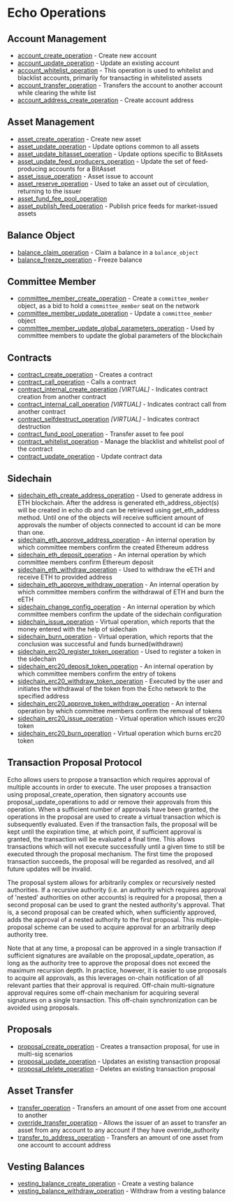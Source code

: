 # Echo Operations

## Account Management

* [account\_create\_operation](account-management.md#account_create_operation) - Create new account
* [account\_update\_operation](account-management.md#account_update_operation) - Update an existing account
* [account\_whitelist\_operation](account-management.md#account_whitelist_operation) - This operation is used to whitelist and blacklist accounts, primarily for transacting in whitelisted assets
* [account\_transfer\_operation](account-management.md#account_transfer_operation) - Transfers the account to another account while clearing the white list
* [account\_address\_create\_operation](account-management.md#account_address_create_operation) - Create account address

## Asset Management

* [asset\_create\_operation](https://github.com/echoprotocol/echowiki/tree/cec007eab21c178f4566db72e33f835d613e3592/api-reference/echo-operations/asset-management.md#asset_create_operation) - Create new asset
* [asset\_update\_operation](https://github.com/echoprotocol/echowiki/tree/cec007eab21c178f4566db72e33f835d613e3592/api-reference/echo-operations/asset-management.md#asset_update_operation) - Update options common to all assets
* [asset\_update\_bitasset\_operation](https://github.com/echoprotocol/echowiki/tree/cec007eab21c178f4566db72e33f835d613e3592/api-reference/echo-operations/asset-management.md#asset_update_bitasset_operation) - Update options specific to BitAssets
* [asset\_update\_feed\_producers\_operation](https://github.com/echoprotocol/echowiki/tree/cec007eab21c178f4566db72e33f835d613e3592/api-reference/echo-operations/asset-management.md#asset_update_feed_producers_operation) - Update the set of feed-producing accounts for a BitAsset
* [asset\_issue\_operation](https://github.com/echoprotocol/echowiki/tree/cec007eab21c178f4566db72e33f835d613e3592/api-reference/echo-operations/asset-management.md#asset_issue_operation) - Asset issue to account
* [asset\_reserve\_operation](https://github.com/echoprotocol/echowiki/tree/cec007eab21c178f4566db72e33f835d613e3592/api-reference/echo-operations/asset-management.md#asset_reserve_operation) - Used to take an asset out of circulation, returning to the issuer
* [asset\_fund\_fee\_pool\_operation](https://github.com/echoprotocol/echowiki/tree/cec007eab21c178f4566db72e33f835d613e3592/api-reference/echo-operations/asset-management.md#asset_fund_fee_pool_operation)
* [asset\_publish\_feed\_operation](https://github.com/echoprotocol/echowiki/tree/cec007eab21c178f4566db72e33f835d613e3592/api-reference/echo-operations/asset-management.md#asset_publish_feed_operation) - Publish price feeds for market-issued assets

## Balance Object

* [balance\_claim\_operation](https://github.com/echoprotocol/echowiki/tree/cec007eab21c178f4566db72e33f835d613e3592/api-reference/echo-operations/balance-object.md#balance_claim_operation) - Claim a balance in a `balance_object`
* [balance\_freeze\_operation](https://github.com/echoprotocol/echowiki/tree/cec007eab21c178f4566db72e33f835d613e3592/api-reference/echo-operations/balance-object.md#balance_freeze_operation) - Freeze balance

## Committee Member

* [committee\_member\_create\_operation](https://github.com/echoprotocol/echowiki/tree/cec007eab21c178f4566db72e33f835d613e3592/api-reference/echo-operations/committee-member.md#committee_member_create_operation) - Create a `committee_member` object, as a bid to hold a `committee_member` seat on the network
* [committee\_member\_update\_operation](https://github.com/echoprotocol/echowiki/tree/cec007eab21c178f4566db72e33f835d613e3592/api-reference/echo-operations/committee-member.md#committee_member_update_operation) - Update a `committee_member` object
* [committee\_member\_update\_global\_parameters\_operation](https://github.com/echoprotocol/echowiki/tree/cec007eab21c178f4566db72e33f835d613e3592/api-reference/echo-operations/committee-member.md#committee_member_update_global_parameters_operation) - Used by committee members to update the global parameters of the blockchain

## Contracts

* [contract\_create\_operation](https://github.com/echoprotocol/echowiki/tree/cec007eab21c178f4566db72e33f835d613e3592/api-reference/echo-operations/contracts.md#contract_create_operation) - Creates a contract
* [contract\_call\_operation](https://github.com/echoprotocol/echowiki/tree/cec007eab21c178f4566db72e33f835d613e3592/api-reference/echo-operations/contracts.md#contract_call_operation) - Calls a contract
* [contract\_internal\_create\_operation](https://github.com/echoprotocol/echowiki/tree/cec007eab21c178f4566db72e33f835d613e3592/api-reference/echo-operations/contracts.md#contract_internal_create_operation) _\[VIRTUAL\]_ - Indicates contract creation from another contract
* [contract\_internal\_call\_operation](https://github.com/echoprotocol/echowiki/tree/cec007eab21c178f4566db72e33f835d613e3592/api-reference/echo-operations/contracts.md#contract_internal_call_operation) _\[VIRTUAL\]_ - Indicates contract call from another contract
* [contract\_selfdestruct\_operation](https://github.com/echoprotocol/echowiki/tree/cec007eab21c178f4566db72e33f835d613e3592/api-reference/echo-operations/contracts.md#contract_selfdestruct_operation) _\[VIRTUAL\]_ - Indicates contract destruction
* [contract\_fund\_pool\_operation](https://github.com/echoprotocol/echowiki/tree/cec007eab21c178f4566db72e33f835d613e3592/api-reference/echo-operations/contracts.md#contract_fund_pool_operation) - Transfer asset to fee pool
* [contract\_whitelist\_operation](https://github.com/echoprotocol/echowiki/tree/cec007eab21c178f4566db72e33f835d613e3592/api-reference/echo-operations/contracts.md#contract_whitelist_operation) - Manage the blacklist and whitelist pool of the contract
* [contract\_update\_operation](https://github.com/echoprotocol/echowiki/tree/cec007eab21c178f4566db72e33f835d613e3592/api-reference/echo-operations/contracts.md#contract_update_operation) - Update contract data

## Sidechain

* [sidechain\_eth\_create\_address\_operation](https://github.com/echoprotocol/echowiki/tree/cec007eab21c178f4566db72e33f835d613e3592/api-reference/echo-operations/contracts.md#sidechain_eth_create_address_operation) - Used to generate address in ETH blockchain. After the address is generated eth\_address\_object\(s\) will be created in echo db and can be retrieved using get\_eth\_address method. Until one of the objects will receive sufficient amount of approvals the number of objects connected to account id can be more than one.
* [sidechain\_eth\_approve\_address\_operation](https://github.com/echoprotocol/echowiki/tree/cec007eab21c178f4566db72e33f835d613e3592/api-reference/echo-operations/contracts.md#sidechain_eth_approve_address_operation) - An internal operation by which committee members confirm the created  Ethereum address
* [sidechain\_eth\_deposit\_operation](https://github.com/echoprotocol/echowiki/tree/cec007eab21c178f4566db72e33f835d613e3592/api-reference/echo-operations/contracts.md#sidechain_eth_deposit_operation) - An internal operation by which committee members confirm Ethereum deposit
* [sidechain\_eth\_withdraw\_operation](https://github.com/echoprotocol/echowiki/tree/cec007eab21c178f4566db72e33f835d613e3592/api-reference/echo-operations/contracts.md#sidechain_eth_withdraw_operation) - Used to withdraw the eETH and receive ETH to provided address
* [sidechain\_eth\_approve\_withdraw\_operation](https://github.com/echoprotocol/echowiki/tree/cec007eab21c178f4566db72e33f835d613e3592/api-reference/echo-operations/contracts.md#sidechain_eth_approve_withdraw_operation) - An internal operation by which committee members confirm the withdrawal of ETH and burn the eETH
* [sidechain\_change\_config\_operation](https://github.com/echoprotocol/echowiki/tree/cec007eab21c178f4566db72e33f835d613e3592/api-reference/echo-operations/contracts.md#sidechain_change_config_operation) - An internal operation by which committee members confirm the update of the sidechain configuration
* [sidechain\_issue\_operation](https://github.com/echoprotocol/echowiki/tree/cec007eab21c178f4566db72e33f835d613e3592/api-reference/echo-operations/contracts.md#sidechain_issue_operation) - Virtual operation, which reports that the money entered with the help of sidechain
* [sidechain\_burn\_operation](https://github.com/echoprotocol/echowiki/tree/cec007eab21c178f4566db72e33f835d613e3592/api-reference/echo-operations/contracts.md#sidechain_burn_operation) - Virtual operation, which reports that the conclusion was successful and funds burned\(withdrawn\)
* [sidechain\_erc20\_register\_token\_operation](https://github.com/echoprotocol/echowiki/tree/cec007eab21c178f4566db72e33f835d613e3592/api-reference/echo-operations/contracts.md#sidechain_erc20_register_token_operation) - Used to register a token in the sidechain
* [sidechain\_erc20\_deposit\_token\_operation](https://github.com/echoprotocol/echowiki/tree/cec007eab21c178f4566db72e33f835d613e3592/api-reference/echo-operations/contracts.md#sidechain_erc20_deposit_token_operation) - An internal operation by which committee members confirm the entry of tokens
* [sidechain\_erc20\_withdraw\_token\_operation](https://github.com/echoprotocol/echowiki/tree/cec007eab21c178f4566db72e33f835d613e3592/api-reference/echo-operations/contracts.md#sidechain_erc20_withdraw_token_operation) - Executed by the user and initiates the withdrawal of the token from the Echo network to the specified address
* [sidechain\_erc20\_approve\_token\_withdraw\_operation](https://github.com/echoprotocol/echowiki/tree/cec007eab21c178f4566db72e33f835d613e3592/api-reference/echo-operations/contracts.md#sidechain_erc20_approve_token_withdraw_operation) - An internal operation by which committee members confirm the removal of tokens
* [sidechain\_erc20\_issue\_operation](https://github.com/echoprotocol/echowiki/tree/cec007eab21c178f4566db72e33f835d613e3592/api-reference/echo-operations/contracts.md#sidechain_erc20_issue_operation) - Virtual operation which issues erc20 token
* [sidechain\_erc20\_burn\_operation](https://github.com/echoprotocol/echowiki/tree/cec007eab21c178f4566db72e33f835d613e3592/api-reference/echo-operations/contracts.md#sidechain_erc20_burn_operation) - Virtual operation which burns erc20 token

## Transaction Proposal Protocol

Echo allows users to propose a transaction which requires approval of multiple accounts in order to execute. The user proposes a transaction using proposal\_create\_operation, then signatory accounts use proposal\_update\_operations to add or remove their approvals from this operation. When a sufficient number of approvals have been granted, the operations in the proposal are used to create a virtual transaction which is subsequently evaluated. Even if the transaction fails, the proposal will be kept until the expiration time, at which point, if sufficient approval is granted, the transaction will be evaluated a final time. This allows transactions which will not execute successfully until a given time to still be executed through the proposal mechanism. The first time the proposed transaction succeeds, the proposal will be regarded as resolved, and all future updates will be invalid.

The proposal system allows for arbitrarily complex or recursively nested authorities. If a recursive authority \(i.e. an authority which requires approval of 'nested' authorities on other accounts\) is required for a proposal, then a second proposal can be used to grant the nested authority's approval. That is, a second proposal can be created which, when sufficiently approved, adds the approval of a nested authority to the first proposal. This multiple-proposal scheme can be used to acquire approval for an arbitrarily deep authority tree.

Note that at any time, a proposal can be approved in a single transaction if sufficient signatures are available on the proposal\_update\_operation, as long as the authority tree to approve the proposal does not exceed the maximum recursion depth. In practice, however, it is easier to use proposals to acquire all approvals, as this leverages on-chain notification of all relevant parties that their approval is required. Off-chain multi-signature approval requires some off-chain mechanism for acquiring several signatures on a single transaction. This off-chain synchronization can be avoided using proposals.

## Proposals

* [proposal\_create\_operation](https://github.com/echoprotocol/echowiki/tree/cec007eab21c178f4566db72e33f835d613e3592/api-reference/echo-operations/proposals.md#proposal_create_operation) - Creates a transaction proposal, for use in multi-sig scenarios
* [proposal\_update\_operation](https://github.com/echoprotocol/echowiki/tree/cec007eab21c178f4566db72e33f835d613e3592/api-reference/echo-operations/proposals.md#proposal_update_operation) - Updates an existing transaction proposal
* [proposal\_delete\_operation](https://github.com/echoprotocol/echowiki/tree/cec007eab21c178f4566db72e33f835d613e3592/api-reference/echo-operations/proposals.md#proposal_delete_operation) - Deletes an existing transaction proposal

## Asset Transfer

* [transfer\_operation](https://github.com/echoprotocol/echowiki/tree/cec007eab21c178f4566db72e33f835d613e3592/api-reference/echo-operations/asset-transfer.md#transfer_operation) - Transfers an amount of one asset from one account to another
* [override\_transfer\_operation](https://github.com/echoprotocol/echowiki/tree/cec007eab21c178f4566db72e33f835d613e3592/api-reference/echo-operations/asset-transfer.md#override_transfer_operation) - Allows the issuer of an asset to transfer an asset from any account to any account if they have override\_authority
* [transfer\_to\_address\_operation](https://github.com/echoprotocol/echowiki/tree/cec007eab21c178f4566db72e33f835d613e3592/api-reference/echo-operations/asset-transfer.md#transfer_to_address_operation) - Transfers an amount of one asset from one account to account address

## Vesting Balances

* [vesting\_balance\_create\_operation](https://github.com/echoprotocol/echowiki/tree/cec007eab21c178f4566db72e33f835d613e3592/api-reference/echo-operations/vesting-balances.md#vesting_balance_create_operation) - Create a vesting balance
* [vesting\_balance\_withdraw\_operation](https://github.com/echoprotocol/echowiki/tree/cec007eab21c178f4566db72e33f835d613e3592/api-reference/echo-operations/vesting-balances.md#vesting_balance_withdraw_operation) - Withdraw from a vesting balance

